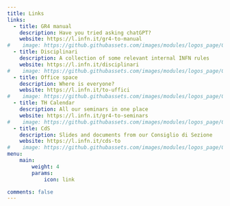 ```yaml
---
title: Links
links:
  - title: GR4 manual
    description: Have you tried asking chatGPT?
    website: https://l.infn.it/gr4-to-manual
#    image: https://github.githubassets.com/images/modules/logos_page/GitHub-Mark.png
  - title: Disciplinari
    description: A collection of some relevant internal INFN rules
    website: https://l.infn.it/disciplinari
#    image: https://github.githubassets.com/images/modules/logos_page/GitHub-Mark.png
  - title: Office space
    description: Where is everyone?
    website: https://l.infn.it/to-uffici
#    image: https://github.githubassets.com/images/modules/logos_page/GitHub-Mark.png
  - title: TH Calendar
    description: All our seminars in one place
    website: https://l.infn.it/gr4-to-seminars
#    image: https://github.githubassets.com/images/modules/logos_page/GitHub-Mark.png
  - title: CdS
    description: Slides and documents from our Consiglio di Sezione
    website: https://l.infn.it/cds-to
#    image: https://github.githubassets.com/images/modules/logos_page/GitHub-Mark.png
menu:
    main: 
        weight: 4
        params:
            icon: link

comments: false
---
```

<!-- # CSN4 events -->

<!-- <iframe src="https://calendar.google.com/calendar/embed?height=600&wkst=1&ctz=Europe%2FRome&showPrint=0&title=CSN4%20events&src=NGowb2VibHMzb2gydXE4MXY1NTBnNnF1MWw0ZTk5Z3ZAaW1wb3J0LmNhbGVuZGFyLmdvb2dsZS5jb20&color=%23ef6c00&mode=AGENDA" style="border:solid 1px #777" width="800" height="600" frameborder="0" scrolling="no"></iframe> -->

<!-- # Seminars in Torino -->

<!-- <iframe src="https://calendar.google.com/calendar/embed?height=600&wkst=1&ctz=Europe%2FRome&showPrint=0&title=Theory%20Seminars%20in%20Torino&src=Y180ZHI0bHZzNXRwZjY1ODBhbTRxZTJsaGhzOEBncm91cC5jYWxlbmRhci5nb29nbGUuY29t&src=Y18zMWUwN2E2MmUyNTliODA4ZGFhOTNlYzZjM2Y3NGExMGE2N2UxMGYzOGNiOTc4OTJjMzg4MWI3NGMzODU4Y2E0QGdyb3VwLmNhbGVuZGFyLmdvb2dsZS5jb20&src=Y18xMDlmNjQ3Yjg1MTY2NzRhYWMzM2QxODY4MDIwYTk4YTU5YjFkOWU2NmUxZWE3MTkzMzc1YjRhODgyNTliMDIxQGdyb3VwLmNhbGVuZGFyLmdvb2dsZS5jb20&src=Y19mYzMxMzg5MjMyNTY3ZTljNzdkZmE0MjM1OWE4NDY5NGFjNmYwMTUwNjQ4MjljODE2ZmY4ZDhjMzc1OWFjOTA2QGdyb3VwLmNhbGVuZGFyLmdvb2dsZS5jb20&src=dG90aGNvbGxvcXVpYUBnbWFpbC5jb20&color=%23F6BF26&color=%23AD1457&color=%23F09300&color=%23616161&color=%233F51B5" style="border-width:0" width="800" height="600" frameborder="0" scrolling="no"></iframe> -->




<!-- This page's frontmatter: -->

<!-- ```yaml -->
<!-- links: -->
<!--   - title: GitHub -->
<!--     description: GitHub is the world's largest software development platform. -->
<!--     website: https://github.com -->
<!--     image: https://github.githubassets.com/images/modules/logos_page/GitHub-Mark.png -->
<!--   - title: TypeScript -->
<!--     description: TypeScript is a typed superset of JavaScript that compiles to plain JavaScript. -->
<!--     website: https://www.typescriptlang.org -->
<!--     image: ts-logo-128.jpg -->
<!-- ``` -->

<!-- `image` field accepts both local and external images. -->
